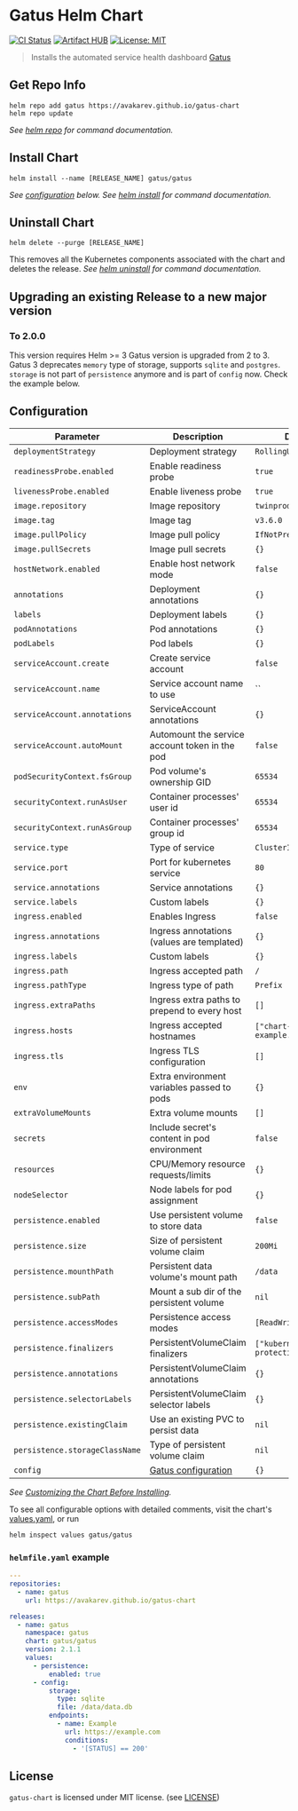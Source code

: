 # Gatus Helm Chart

[![CI Status](https://img.shields.io/github/workflow/status/avakarev/gatus-chart/Test%20Workflow/main?longCache=tru&label=CI%20Status&logo=github%20actions&logoColor=fff)](https://github.com/avakarev/gatus-chart/actions?query=branch%3Amain+workflow%3A%22Test+Workflow%22)
[![Artifact HUB](https://img.shields.io/endpoint?url=https://artifacthub.io/badge/repository/gatus)](https://artifacthub.io/packages/helm/gatus/gatus)
[![License: MIT](https://img.shields.io/github/license/avakarev/gatus-chart)](https://github.com/avakarev/gatus-chart/blob/main/LICENSE)

> Installs the automated service health dashboard [Gatus](https://github.com/TwiN/gatus)

## Get Repo Info

```console
helm repo add gatus https://avakarev.github.io/gatus-chart
helm repo update
```

_See [helm repo](https://helm.sh/docs/helm/helm_repo/) for command documentation._

## Install Chart

```console
helm install --name [RELEASE_NAME] gatus/gatus
```

_See [configuration](#configuration) below._
_See [helm install](https://helm.sh/docs/helm/helm_install/) for command documentation._

## Uninstall Chart

```console
helm delete --purge [RELEASE_NAME]
```

This removes all the Kubernetes components associated with the chart and deletes the release.
_See [helm uninstall](https://helm.sh/docs/helm/helm_uninstall/) for command documentation._

## Upgrading an existing Release to a new major version

### To 2.0.0

This version requires Helm >= 3
Gatus version is upgraded from 2 to 3. Gatus 3 deprecates `memory` type of storage, supports `sqlite` and `postgres`.
`storage` is not part of `persistence` anymore and is part of `config` now. Check the example below.

## Configuration

| Parameter                                 | Description                                     | Default                              |
|-------------------------------------------|-------------------------------------------------|--------------------------------------|
| `deploymentStrategy`                      | Deployment strategy                             | `RollingUpdate`                      |
| `readinessProbe.enabled`                  | Enable readiness probe                          | `true`                               |
| `livenessProbe.enabled`                   | Enable liveness probe                           | `true`                               |
| `image.repository`                        | Image repository                                | `twinproduction/gatus`               |
| `image.tag`                               | Image tag                                       | `v3.6.0`                             |
| `image.pullPolicy`                        | Image pull policy                               | `IfNotPresent`                       |
| `image.pullSecrets`                       | Image pull secrets                              | `{}`                                 |
| `hostNetwork.enabled`                     | Enable host network mode                        | `false`                              |
| `annotations`                             | Deployment annotations                          | `{}`                                 |
| `labels`                                  | Deployment labels                               | `{}`                                 |
| `podAnnotations`                          | Pod annotations                                 | `{}`                                 |
| `podLabels`                               | Pod labels                                      | `{}`                                 |
| `serviceAccount.create`                   | Create service account                          | `false`                              |
| `serviceAccount.name`                     | Service account name to use                     | ``                                   |
| `serviceAccount.annotations`              | ServiceAccount annotations                      | `{}`                                 |
| `serviceAccount.autoMount`                | Automount the service account token in the pod  | `false`                              |
| `podSecurityContext.fsGroup`              | Pod volume's ownership GID                      | `65534`                              |
| `securityContext.runAsUser`               | Container processes' user id                    | `65534`                              |
| `securityContext.runAsGroup`              | Container processes' group id                   | `65534`                              |
| `service.type`                            | Type of service                                 | `ClusterIP`                          |
| `service.port`                            | Port for kubernetes service                     | `80`                                 |
| `service.annotations`                     | Service annotations                             | `{}`                                 |
| `service.labels`                          | Custom labels                                   | `{}`                                 |
| `ingress.enabled`                         | Enables Ingress                                 | `false`                              |
| `ingress.annotations`                     | Ingress annotations (values are templated)      | `{}`                                 |
| `ingress.labels`                          | Custom labels                                   | `{}`                                 |
| `ingress.path`                            | Ingress accepted path                           | `/`                                  |
| `ingress.pathType`                        | Ingress type of path                            | `Prefix`                             |
| `ingress.extraPaths`                      | Ingress extra paths to prepend to every host    | `[]`                                 |
| `ingress.hosts`                           | Ingress accepted hostnames                      | `["chart-example.local"]`            |
| `ingress.tls`                             | Ingress TLS configuration                       | `[]`                                 |
| `env`                                     | Extra environment variables passed to pods      | `{}`                                 |
| `extraVolumeMounts`                       | Extra volume mounts                             | `[]`                                 |
| `secrets`                                 | Include secret's content in pod environment     | `false`                              |
| `resources`                               | CPU/Memory resource requests/limits             | `{}`                                 |
| `nodeSelector`                            | Node labels for pod assignment                  | `{}`                                 |
| `persistence.enabled`                     | Use persistent volume to store data             | `false`                              |
| `persistence.size`                        | Size of persistent volume claim                 | `200Mi`                              |
| `persistence.mounthPath`                  | Persistent data volume's mount path             | `/data`                              |
| `persistence.subPath`                     | Mount a sub dir of the persistent volume        | `nil`                                |
| `persistence.accessModes`                 | Persistence access modes                        | `[ReadWriteOnce]`                    |
| `persistence.finalizers`                  | PersistentVolumeClaim finalizers                | `["kubernetes.io/pvc-protection"]`   |
| `persistence.annotations`                 | PersistentVolumeClaim annotations               | `{}`                                 |
| `persistence.selectorLabels`              | PersistentVolumeClaim selector labels           | `{}`                                 |
| `persistence.existingClaim`               | Use an existing PVC to persist data             | `nil`                                |
| `persistence.storageClassName`            | Type of persistent volume claim                 | `nil`                                |
| `config`                                  | [Gatus configuration][gatus-config]             | `{}`                                 |

_See [Customizing the Chart Before Installing](https://helm.sh/docs/intro/using_helm/#customizing-the-chart-before-installing)._

To see all configurable options with detailed comments, visit the chart's [values.yaml](./gatus/values.yaml), or run

```console
helm inspect values gatus/gatus
```

### `helmfile.yaml` example

```yaml
---
repositories:
  - name: gatus
    url: https://avakarev.github.io/gatus-chart

releases:
  - name: gatus
    namespace: gatus
    chart: gatus/gatus
    version: 2.1.1
    values:
      - persistence:
          enabled: true
      - config:
          storage:
            type: sqlite
            file: /data/data.db
          endpoints:
            - name: Example
              url: https://example.com
              conditions:
                - '[STATUS] == 200'
```

## License

`gatus-chart` is licensed under MIT license. (see [LICENSE](./LICENSE))


[gatus-config]: https://github.com/TwiN/gatus#configuration
